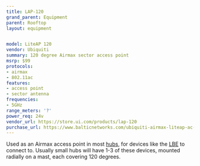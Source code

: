 ```yaml
---
title: LAP-120
grand_parent: Equipment
parent: Rooftop
layout: equipment


model: LiteAP 120
vendor: Ubiquiti
summary: 120 degree Airmax sector access point
msrp: $99
protocols:
- airmax
- 802.11ac
features:
- access point
- sector antenna
frequencies:
- 5GHz
range_meters: '?'
power_req: 24v
vendor_url: https://store.ui.com/products/lap-120
purchase_url: https://www.balticnetworks.com/ubiquiti-airmax-liteap-ac-5ghz-802-11ac-access-point-us
---
```


Used as an Airmax access point in most [hubs](/docs/architecture/hubs), for devices like the [LBE](/equipment/ubiquiti/lbe) to connect to. Usually small hubs will have 1-3 of these devices, mounted radially on a mast, each covering 120 degrees.
